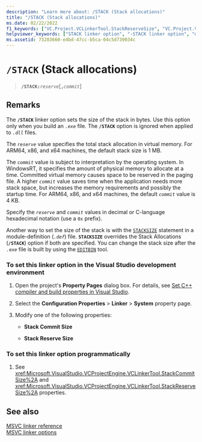 ```yaml
---
description: "Learn more about: /STACK (Stack allocations)"
title: "/STACK (Stack allocations)"
ms.date: 02/22/2022
f1_keywords: ["VC.Project.VCLinkerTool.StackReserveSize", "VC.Project.VCLinkerTool.StackCommitSize", "/stack"]
helpviewer_keywords: ["STACK linker option", "-STACK linker option", "memory allocation, stack", "/STACK linker option", "stack, setting size"]
ms.assetid: 73283660-e4bd-47cc-b5ca-04c5d739034c
---
```

# `/STACK` (Stack allocations)

> **`/STACK:`***`reserve`*[**`,`***`commit`*]

## Remarks

The **`/STACK`** linker option sets the size of the stack in bytes. Use this option only when you build an *`.exe`* file. The **`/STACK`** option is ignored when applied to *`.dll`* files.

The *`reserve`* value specifies the total stack allocation in virtual memory. For ARM64, x86, and x64 machines, the default stack size is 1 MB.

The *`commit`* value is subject to interpretation by the operating system. In WindowsRT, it specifies the amount of physical memory to allocate at a time. Committed virtual memory causes space to be reserved in the paging file. A higher *`commit`* value saves time when the application needs more stack space, but increases the memory requirements and possibly the startup time. For ARM64, x86, and x64 machines, the default *`commit`* value is 4 KB.

Specify the *`reserve`* and *`commit`* values in decimal or C-language hexadecimal notation (use a `0x` prefix).

Another way to set the size of the stack is with the [`STACKSIZE`](stacksize.md) statement in a module-definition (*`.def`*) file. **`STACKSIZE`** overrides the Stack Allocations (**`/STACK`**) option if both are specified. You can change the stack size after the *`.exe`* file is built by using the [`EDITBIN`](editbin-reference.md) tool.

### To set this linker option in the Visual Studio development environment

1. Open the project's **Property Pages** dialog box. For details, see [Set C++ compiler and build properties in Visual Studio](../working-with-project-properties.md).

1. Select the **Configuration Properties** > **Linker** > **System** property page.

1. Modify one of the following properties:

   - **Stack Commit Size**

   - **Stack Reserve Size**

### To set this linker option programmatically

1. See <xref:Microsoft.VisualStudio.VCProjectEngine.VCLinkerTool.StackCommitSize%2A> and <xref:Microsoft.VisualStudio.VCProjectEngine.VCLinkerTool.StackReserveSize%2A> properties.

## See also

[MSVC linker reference](linking.md)\
[MSVC linker options](linker-options.md)
